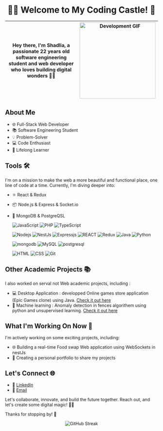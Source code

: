 <h1 align="center">👩‍💻 Welcome to My Coding Castle! 🏰</h1>

| Hey there, I'm Shadlia, a passionate 22 years old software engineering student and web developer who loves building digital wonders 👩‍💼 | <img src="https://media.giphy.com/media/SpopD7IQN2gK3qN4jS/giphy.gif" alt="Development GIF" width="250px"> |
| :---: | --- |

## About Me

- 🌐 Full-Stack Web Developer
- 📚  Software Engineering Student
- 💡 Problem-Solver 
- 💻 Code Enthusiast
- 🌟 Lifelong Learner
  
## Tools 🛠️

I'm on a mission to make the web a more beautiful and functional place, one line of code at a time. Currently, I'm diving deeper into:

- ⚛️ React & Redux
- 📦 Node.js & Express & Socket.io
- 💾 MongoDB & PostgreQSL

  ![JavaScript](https://img.shields.io/badge/JavaScript-323330?style=for-the-badge&logo=javascript&logoColor=F7DF1E)
  ![PHP](https://img.shields.io/badge/PHP-777BB4?style=for-the-badge&color=302d41&logo=php&logoColor=F7DF1E)
  ![TypeScript](https://img.shields.io/badge/-TypeScript-05122A?style=for-the-badge&color=302d41&logo=typescript&logoColor=007acc)
 

  ![Nodejs](https://img.shields.io/badge/-Node-05122A?style=for-the-badge&color=302d41&logo=node.js&logoColor=3c873a)
  ![NestJs](https://img.shields.io/badge/-Nest.js-05122A?style=for-the-badge&color=302d41&logo=nest.js&logoColor=3c873a)
  ![Expressjs](https://img.shields.io/badge/Express.js-404D59?style=for-the-badge&color=302d41&logo=express.js&logoColor=3c873a)
  ![REACT](https://img.shields.io/badge/-React-05122A?style=for-the-badge&color=302d41&logo=react&logoColor=61dbfb)
  ![Redux](https://img.shields.io/badge/Redux-593D88?style=for-the-badge&color=302d41&logo=redux&logoColor=3c873a)
  ![Java](https://img.shields.io/badge/Java-ED8B00?style=for-the-badge&color=302d41&logo=openjdk&logoColor=007acc) 
  ![Python](https://img.shields.io/badge/-Python-05122A?style=for-the-badge&color=302d41&logo=python)


  ![mongodb](https://img.shields.io/badge/MongoDB-4EA94B?style=for-the-badge&color=302d41&logo=mongodb&logoColor=3c873a)
  ![MySQL](https://img.shields.io/badge/-SQL-05122A?style=for-the-badge&color=302d41&logo=mysql&logoColor=0064a5)
  ![postgresql](https://img.shields.io/badge/PostgreSQL-316192?style=for-the-badge&color=302d41&logo=postgresql&logoColor=0064a5)


  ![HTML](https://img.shields.io/badge/HTML-239120?style=for-the-badge&color=302d41&logo=html5&logoColor=007acc)
  ![CSS](https://img.shields.io/badge/CSS-239120?&style=for-the-badge&color=302d41&logo=css3&logoColor=007acc)
  ![Git](https://img.shields.io/badge/-Git-05122A?style=for-the-badge&color=302d41&logo=git)

## Other Academic Projects 📚
I also worked on serval not Web academic projects, including :
- 💻 Desktop Application : developped Online games store application (Epic Games clone) using Java. [Check it out here](https://github.com/shadlia/Epic-Games-Clone) 
- 🤖 Machine learning : Anomaly detection in fences algorithem using python and unsupervised learning. [Check it out here](https://github.com/shadlia/anomaly_detection_fences.git)

## What I'm Working On Now 🔧

I'm actively working on some exciting projects, including:

- 🌐 Building a real-time Food swap Web application using WebSockets in nestJs
- 🎯 Creating a personal portfolio to share my projects

## Let's Connect 🌐

- 💬 [LinkedIn](https://www.linkedin.com/in/shadlia-el-amri-aa97211b4/)
- 📧 [Email](shadliaelamri@gmail.com)

Let's collaborate, innovate, and build the future together. Reach out, and let's create some digital magic! 💫✨

Thanks for stopping by! 💖
<p align="center">
  <img src="https://github-readme-streak-stats.herokuapp.com/?user=shadlia&theme=dark" alt="GitHub Streak">
</p>



